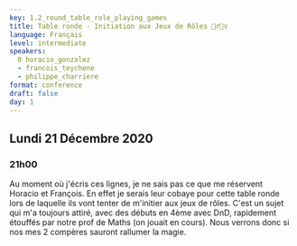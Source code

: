 ```yaml
---
key: 1.2_round_table_role_playing_games
title: Table ronde - Initiation aux Jeux de Rôles 🧙‍♂️🧝‍♀️
language: Français
level: intermediate
speakers:
  0 horacio_gonzalez
  - francois_teychene
  - philippe_charriere
format: conference
draft: false
day: 1
---
```


## Lundi 21 Décembre 2020
### 21h00

Au moment où j'écris ces lignes, je ne sais pas ce que me réservent Horacio et François. En effet je serais leur cobaye pour cette table ronde lors de laquelle ils vont tenter de m'initier aux jeux de rôles. C'est un sujet qui m'a toujours attiré, avec des débuts en 4ème avec DnD, rapidement étouffés par notre prof de Maths (on jouait en cours). Nous verrons donc si nos mes 2 compères sauront rallumer la magie. 
